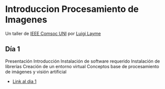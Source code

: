 # Introduccion Procesamiento de Imagenes
 
Un taller de [IEEE Comsoc UNI](https://www.facebook.com/comsocuni) por [Luigi Layme](https://github.com/ratondelcongo)

## Día 1

Presentación
Introducción
Instalación de software requerido
Instalación de librerías
Creación de un entorno virtual
Conceptos base de procesamiento de imágenes y visión artificial

- [Link al dia 1](/dia1) 